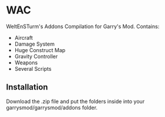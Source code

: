 WAC
===

WeltEnSTurm's Addons Compilation for Garry's Mod.
Contains:
* Aircraft
* Damage System
* Huge Construct Map
* Gravity Controller
* Weapons
* Several Scripts

Installation
------------

Download the .zip file and put the folders inside into your garrysmod/garrysmod/addons folder.
